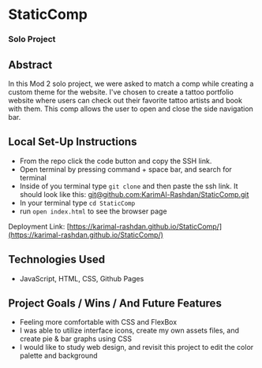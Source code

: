 # StaticComp

### Solo Project
## Abstract

In this Mod 2 solo project, we were asked to match a comp while creating a custom theme for the website. I've chosen to create a tattoo portfolio website where users can check out their favorite tattoo artists and book with them. This comp allows the user to open and close the side navigation bar.

## Local Set-Up Instructions
- From the repo click the code button and copy the SSH link.
- Open terminal by pressing command + space bar, and search for terminal
- Inside of you terminal type `git clone` and then paste the ssh link. It should look like this: [git@github.com:KarimAl-Rashdan/StaticComp.git](git@github.com:KarimAl-Rashdan/StaticComp.git)
- In your terminal type `cd StaticComp`
- run `open index.html` to see the browser page

Deployment Link: [https://karimal-rashdan.github.io/StaticComp/](https://karimal-rashdan.github.io/StaticComp/)

## Technologies Used
- JavaScript, HTML, CSS, Github  Pages
## Project Goals / Wins / And Future Features
- Feeling more comfortable with CSS and FlexBox
- I was able to utilize interface icons, create my own assets files, and create pie & bar graphs using CSS
- I would like to study web design, and revisit this project to edit the color palette and background
